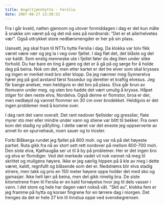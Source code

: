 ```yaml
---
title: Angeltjønnhytta - Ferslia
date: 2007-08-27 23:50:53
---
```


Fra i går kveld, natten gjennom og utover formiddagen i dag er det kun måte å snakke om været på og det må sies på nordnorsk: "Det er et ailerhelvetes vær". Også uttrykket store nedbørsmengder er her på sin plass.

Uansett, jeg skal fram til NTTs hytte Ferslia i dag. Da klokka var tolv fikk været være vær og jeg la i veg over fjellet. I dag fløt det, det blåste og det var kaldt. Som enslig menneske ute i fjellet føler du deg liten under slike forhold. Du har bare en ting å gjøre og det er å gå på og sørge for å holde deg på beina. Nok om det, men etter kartet er det tre elver som skal krysses og ingen er merket med bro eller klopp. Da jeg nærmer meg Synnerelva hører jeg på god avstand først fossedur og deretter et kraftig elvesus. Jeg får bange anelser, men heldigvis er det bro på plass. Elva går brun av flomvann under meg. og uten bro hadde det vært umulig å krysse. Håpet stiger for den neste elva, Nordelva. Også denne  er flomstor, broa er der, men nedbøyd og vannet flommer en 30 cm over brodekket. Heldigvis er det ingen problemer med å komme over.

I dag rant det vann overalt. Det rant nedover fjellsider og gresslier, flate myrer sto mer eller mindre under vann og stiene var blitt til bekker.  Fra oven kom det stadig ny påfylling.  I dette været var det eneste jeg oppserverte av annet liv en spurvehauk, noen sauer og to troster.

Forbi Blåberga rundet jeg fjellet på 800 moh. og var nå på det høyeste partiet. Ruta gikk fra nå av  stort sett rett nordover på mellom 600-700 moh. Den siste elva, Kjølhaugåa ser ut til å by på problemer. Her er det ingen bro og elva er flomdiger. Ved det merkede vadet vil nok vannet nå meg til skrittet og muligens høyere. Ikke er jeg særlig hippen på  å kle av meg i dette været, kaldt, regnfullt og blåsende som det er. Nedstrøms blir elva stadig striere, men takk og pris en 150 meter høyere oppe holder det med sko og gamasjer. Ikke helt tørr på beina, men det gikk rimelig bra. De siste kilometrene fram til Ferslia er en kald fornøyelse hvor jeg til dels vasser i vann. I det store og hele har dagen vært nokså våt. "Skit au", klokka fem er jeg framme på hytta og korser fingrene for en tørrere dag i morgen. Det trenges da det er hele 27 km til Innstua oppe ved svenskegrensen.
